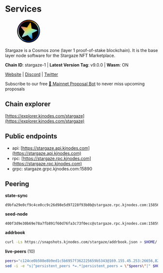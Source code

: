 # Services

<figure><img src="https://raw.githubusercontent.com/kj89/cosmos-images/main/logos/stargaze.png" alt=""><figcaption></figcaption></figure>

Stargaze is a Cosmos zone (layer 1 proof-of-stake blockchain).  It is the base layer node software for the Stargaze NFT Marketplace.

**Chain ID**: stargaze-1 | **Latest Version Tag**: v9.0.0 | **Wasm**: ON

[Website](https://www.stargaze.zone) | [Discord](https://discord.gg/stargaze) | [Twitter](https://twitter.com/stargazezone)



Subscribe to our free [🤖 Mainnet Proposal Bot](https://t.me/kjnodes_proposal_bot) to never miss upcoming proposals


## Chain explorer
[https://explorer.kjnodes.com/stargaze](https://explorer.kjnodes.com/stargaze)

## Public endpoints

* api: [https://stargaze.api.kjnodes.com](https://stargaze.api.kjnodes.com)
* rpc: [https://stargaze.rpc.kjnodes.com](https://stargaze.rpc.kjnodes.com)
* grpc: stargaze.grpc.kjnodes.com:15890

## Peering

**state-sync**

```text
d9bfa29e0cf9c4ce0cc9c26d98e5d97228f93b0b@stargaze.rpc.kjnodes.com:15856
```

**seed-node**

```text
400f3d9e30b69e78a7fb891f60d76fa3c73f0ecc@stargaze.rpc.kjnodes.com:15859
```

**addrbook**
```bash
curl -Ls https://snapshots.kjnodes.com/stargaze/addrbook.json > $HOME/.starsd/config/addrbook.json
```

**live-peers** (10)
```bash
peers="c124ce0b508e8b9ed1c5b6957f362225659b5343@169.155.45.253:26656,82d89abe4024c54b68b8d07887cbb7f3d0710f71@130.61.146.203:26656,bb5a32a9301b06cd4f30c0e45ca023213c95e9f6@213.133.111.71:36656,dc3037694a6bb18c1d570bb4c6278323a9286de8@5.9.48.85:36656,ff10ddf3e5853586cfeab268cbab77ccbabf6927@188.166.148.13:26656,d9bfa29e0cf9c4ce0cc9c26d98e5d97228f93b0b@65.109.88.38:15856,a20572bc932668cf9f66598e9adc4151949da458@65.108.128.168:26656,7ff48cc8533f31c1c14a687a0a193164dbefec38@194.163.171.38:26656,6e5e6a674f41f7b1e6515ba735fbb836c0d89849@66.172.36.140:52656,ccb1f620a420bc4c2286ad816aca5c9656869430@45.34.1.114:36656"
sed -i -e "s|^persistent_peers *=.*|persistent_peers = \"$peers\"|" $HOME/.starsd/config/config.toml
```
